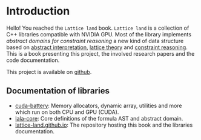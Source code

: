 # Introduction

Hello! You reached the `Lattice land` book.
`Lattice land` is a collection of C++ libraries compatible with NVIDIA GPU.
Most of the library implements _abstract domains for constraint reasoning_ a new kind of data structure based on [abstract interpretation](https://en.wikipedia.org/wiki/Abstract_interpretation), [lattice theory](https://en.wikipedia.org/wiki/Lattice_(order)) and [constraint reasoning](https://en.wikipedia.org/wiki/Constraint_satisfaction).
This is a book presenting this project, the involved research papers and the code documentation.

This project is available on [github](https://github.com/lattice-land).

## Documentation of libraries

* [cuda-battery](https://lattice-land.github.io/cuda-battery): Memory allocators, dynamic array, utilities and more which run on both CPU and GPU (CUDA).
* [lala-core](https://lattice-land.github.io/lala-core): Core definitions of the formula AST and abstract domain.
* [lattice-land.github.io](https://github.com/lattice-land/lattice-land.github.io): The repository hosting this book and the libraries documentation.
